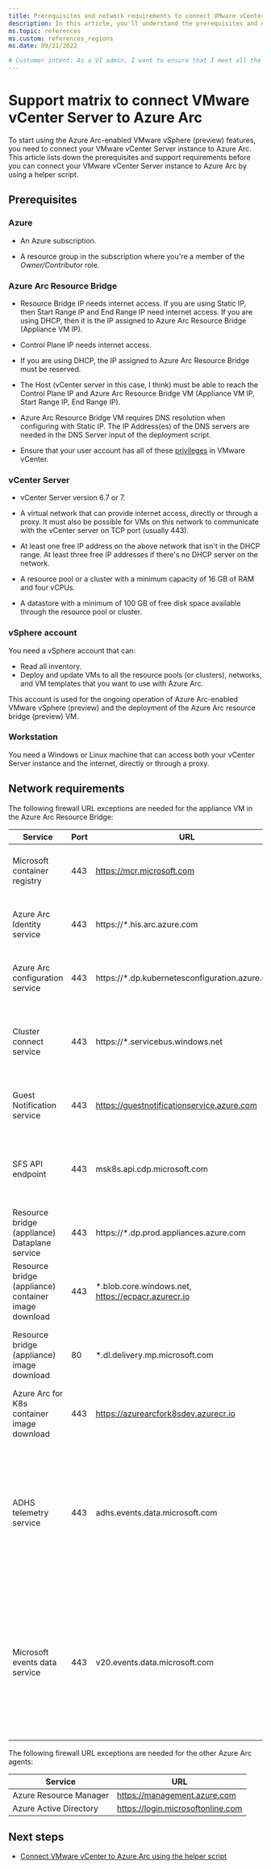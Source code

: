 ```yaml
---
title: Prerequisites and network requirements to connect VMware vCenter Server to Azure Arc
description: In this article, you'll understand the prerequisites and network requirements to connect VMware vCenter Server to Azure Arc.
ms.topic: references 
ms.custom: references_regions
ms.date: 09/21/2022

# Customer intent: As a VI admin, I want to ensure that I meet all the prerequisites and network requirements before connecting my vCenter Server instance to Azure to enable self-service through Azure Arc.
---
```


# Support matrix to connect VMware vCenter Server to Azure Arc

To start using the Azure Arc-enabled VMware vSphere (preview) features, you need to connect your VMware vCenter Server instance to Azure Arc. This article lists down the prerequisites and support requirements before you can connect your VMware vCenter Server instance to Azure Arc by using a helper script.

## Prerequisites

### Azure

- An Azure subscription.

- A resource group in the subscription where you're a member of the *Owner/Contributor* role.

### Azure Arc Resource Bridge

- Resource Bridge IP needs internet access. If you are using Static IP, then Start Range IP and End Range IP need internet access. If you are using DHCP, then it is the IP assigned to Azure Arc Resource Bridge (Appliance VM IP).

- Control Plane IP needs internet access.

- If you are using DHCP, the IP assigned to Azure Arc Resource Bridge must be reserved. 

- The Host (vCenter server in this case, I think) must be able to reach the Control Plane IP and Azure Arc Resource Bridge VM (Appliance VM IP, Start Range IP, End Range IP).

- Azure Arc Resource Bridge VM requires DNS resolution when configuring with Static IP. The IP Address(es) of the DNS servers are needed in the DNS Server input of the deployment script.

- Ensure that your user account has all of these [privileges](https://learn.microsoft.com/en-us/azure/azure-arc/resource-bridge/troubleshoot-resource-bridge#insufficient-permissions) in VMware vCenter.

### vCenter Server

- vCenter Server version 6.7 or 7.

- A virtual network that can provide internet access, directly or through a proxy. It must also be possible for VMs on this network to communicate with the vCenter server on TCP port (usually 443).

- At least one free IP address on the above network that isn't in the DHCP range. At least three free IP addresses if there's no DHCP server on the network.

- A resource pool or a cluster with a minimum capacity of 16 GB of RAM and four vCPUs.

- A datastore with a minimum of 100 GB of free disk space available through the resource pool or cluster.

### vSphere account

You need a vSphere account that can:
- Read all inventory. 
- Deploy and update VMs to all the resource pools (or clusters), networks, and VM templates that you want to use with Azure Arc.

This account is used for the ongoing operation of Azure Arc-enabled VMware vSphere (preview) and the deployment of the Azure Arc resource bridge (preview) VM.

### Workstation

You need a Windows or Linux machine that can access both your vCenter Server instance and the internet, directly or through a proxy.

## Network requirements

The following firewall URL exceptions are needed for the appliance VM in the Azure Arc Resource Bridge:

| **Service** | **Port** | **URL** | **Direction** | **Notes**|
| --- | --- | --- | --- | --- |
| Microsoft container registry | 443 | https://mcr.microsoft.com | Appliance VM IP and control plane endpoint need outbound connection. | Required to pull container images for installation. |
| Azure Arc Identity service | 443 | https://*.his.arc.azure.com | Appliance VM IP and control plane endpoint need outbound connection. | Manages identity and access control for Azure resources |
| Azure Arc configuration service | 443	| https://*.dp.kubernetesconfiguration.azure.com | Appliance VM IP and control plane endpoint need outbound connection. | Used for Kubernetes cluster configuration. |
| Cluster connect service | 443	| https://*.servicebus.windows.net | Appliance VM IP and control plane endpoint need outbound connection. | Provides cloud-enabled communication to connect on-premise resources with the cloud. |
| Guest Notification service | 443 | https://guestnotificationservice.azure.com	| Appliance VM IP and control plane endpoint need outbound connection. | Used to connect on-prem resources to Azure. |
| SFS API endpoint | 443 | msk8s.api.cdp.microsoft.com | Host machine, Appliance VM IP and control plane endpoint need outbound connection. | Used when downloading product catalog, product bits, and OS images from SFS. |
| Resource bridge (appliance) Dataplane service | 443 | https://*.dp.prod.appliances.azure.com | Appliance VM IP and control plane endpoint need outbound connection. | Communicate with resource provider in Azure. |
| Resource bridge (appliance) container image download | 443 | *.blob.core.windows.net, https://ecpacr.azurecr.io | Appliance VM IP and control plane endpoint need outbound connection. | Required to pull container images. |
| Resource bridge (appliance) image download | 80 | *.dl.delivery.mp.microsoft.com | Host machine, Appliance VM IP and control plane endpoint need outbound connection. | Download the Arc Resource Bridge OS images. |
| Azure Arc for K8s container image download | 443 | https://azurearcfork8sdev.azurecr.io | Appliance VM IP and control plane endpoint need outbound connection. | Required to pull container images. |
| ADHS telemetry service | 443 | adhs.events.data.microsoft.com  | Appliance VM IP and control plane endpoint need outbound connection.	Runs inside the appliance/mariner OS. | Used periodically to send Microsoft required diagnostic data from control plane nodes. Used when telemetry is coming off Mariner, which would mean any K8s control plane. |
| Microsoft events data service | 443 | v20.events.data.microsoft.com  | Appliance VM IP and control plane endpoint need outbound connection. | Used periodically to send Microsoft required diagnostic data from the Azure Stack HCI or Windows Server host. Used when telemetry is coming off Windows like Windows Server or HCI. |

The following firewall URL exceptions are needed for the other Azure Arc agents:

| **Service** | **URL** |
| --- | --- |
| Azure Resource Manager | https://management.azure.com |
| Azure Active Directory | https://login.microsoftonline.com |


## Next steps

- [Connect VMware vCenter to Azure Arc using the helper script](quick-start-connect-vcenter-to-arc-using-script.md)
